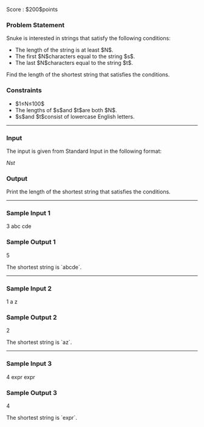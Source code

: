 
<div>

<span>

<span>

<p>
Score : $200$points
</p>

<div>

<section>

### **Problem Statement**

<p>
Snuke is interested in strings that satisfy the following conditions:
</p>

<ul>

<li>
The length of the string is at least $N$.
</li>

<li>
The first $N$characters equal to the string $s$.
</li>

<li>
The last $N$characters equal to the string $t$.
</li>

</ul>

<p>
Find the length of the shortest string that satisfies the conditions.
</p>

</section>

</div>

<div>

<section>

### **Constraints**

<ul>

<li>
$1≤N≤100$
</li>

<li>
The lengths of $s$and $t$are both $N$.
</li>

<li>
$s$and $t$consist of lowercase English letters.
</li>

</ul>

</section>

</div>

---

<div>

<div>

<section>

### **Input**

<p>
The input is given from Standard Input in the following format:
</p>

<div>

$N$$s$$t$
</div>

</section>

</div>

<div>

<section>

### **Output**

<p>
Print the length of the shortest string that satisfies the conditions.
</p>

</section>

</div>

</div>

---

<div>

<section>

### **Sample Input 1**

<div>

3
abc
cde

</div>

</section>

</div>

<div>

<section>

### **Sample Output 1**

<div>

5

</div>

<p>
The shortest string is `abcde`.
</p>

</section>

</div>

---

<div>

<section>

### **Sample Input 2**

<div>

1
a
z

</div>

</section>

</div>

<div>

<section>

### **Sample Output 2**

<div>

2

</div>

<p>
The shortest string is `az`.
</p>

</section>

</div>

---

<div>

<section>

### **Sample Input 3**

<div>

4
expr
expr

</div>

</section>

</div>

<div>

<section>

### **Sample Output 3**

<div>

4

</div>

<p>
The shortest string is `expr`.
</p>

</section>

</div>

</span>

</span>

</div>
